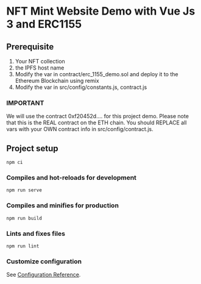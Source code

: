 # NFT Mint Website Demo with Vue Js 3 and ERC1155

## Prerequisite
1. Your NFT collection
2. the IPFS host name
3. Modify the var in contract/erc_1155_demo.sol and deploy it to the Ethereum Blockchain using remix
4. Modify the var in src/config/constants.js, contract.js

### IMPORTANT
We will use the contract 0xf20452d.... for this project demo. Please note that this is the REAL contract on the ETH chain. 
You should REPLACE all vars with your OWN contract info in src/config/contract.js.

## Project setup
```
npm ci
```

### Compiles and hot-reloads for development
```
npm run serve
```

### Compiles and minifies for production
```
npm run build
```

### Lints and fixes files
```
npm run lint
```

### Customize configuration
See [Configuration Reference](https://cli.vuejs.org/config/).
